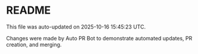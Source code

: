 # README

This file was auto-updated on 2025-10-16 15:45:23 UTC.

Changes were made by Auto PR Bot to demonstrate automated updates, PR creation, and merging.
